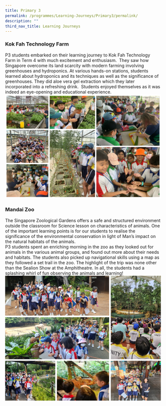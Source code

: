 ```yaml
---
title: Primary 3
permalink: /programmes/Learning-Journeys/Primary3/permalink/
description: ""
third_nav_title: Learning Journeys
---
```

### **Kok Fah Technology Farm**
P3 students embarked on their learning journey to Kok Fah Technology Farm in Term 4 with much excitement and enthusiasm.&nbsp; They saw how Singapore overcome its land scarcity with modern farming involving greenhouses and hydroponics. At various hands-on stations, students learned about hydroponics and its techniques as well as the significance of greenhouses. They did aloe vera gel extraction which they later incorporated into a refreshing drink.&nbsp; Students enjoyed themselves as it was indeed an eye-opening and educational experience.
![](/images/Learning%20Journeys/2022/Primary%203/2022%20P3%20Kok%20Fah.jpg)

### **Mandai Zoo**
The Singapore Zoological Gardens offers a safe and structured environment outside the classroom for Science lesson on characteristics of animals. One of the important learning points is for our students to realise the significance of the environmental conservation in light of Man’s impact on the natural habitats of the animals. <br>
P3 students spent an enriching morning in the zoo as they looked out for animals in the various animal groups, and found out more about their needs and habitats. The students also picked up navigational skills using a map as they followed a set trail in the zoo. The highlight of the trip was none other than the Sealion Show at the Amphitheatre.  In all, the students had a splashing whirl of fun observing the animals and learning!
![](/images/Learning%20Journeys/2023/Primary%203/p3%20zoo%20lj.png)